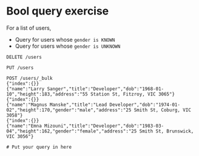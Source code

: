 # Bool query exercise
For a list of users,
* Query for users whose `gender is KNOWN`
* Query for users whose `gender is UNKNOWN`

```text
DELETE /users

PUT /users

POST /users/_bulk
{"index":{}}
{"name":"Larry Sanger","title":"Developer","dob":"1968-01-10","height":183,"address":"55 Station St, Fitzroy, VIC 3065"}
{"index":{}}
{"name":"Magnus Manske","title":"Lead Developer","dob":"1974-01-02","height":170,"gender":"male","address":"25 Smith St, Coburg, VIC 3058"}
{"index":{}}
{"name":"Emna Mizouni","title":"Developer","dob":"1983-03-04","height":162,"gender":"female","address":"25 Smith St, Brunswick, VIC 3056"}

# Put your query in here
```
